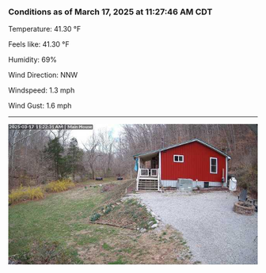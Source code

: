 ### Conditions as of March 17, 2025 at 11:27:46 AM CDT 

Temperature: 41.30 &deg;F

Feels like: 41.30 &deg;F

Humidity: 69%

Wind Direction: NNW

Windspeed: 1.3 mph

Wind Gust: 1.6 mph

---

<img src="./images/latest.jpeg"/>


